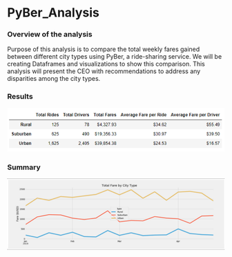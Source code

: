 # PyBer_Analysis

### Overview of the analysis

Purpose of this analysis is to compare the total weekly fares gained between different city types using PyBer, a ride-sharing service. We will be creating Dataframes and visualizations to show this comparison. This analysis will present the CEO with recommendations to address any disparities among the city types.

### Results
![](Images/stats.PNG)


### Summary

![](Images/graph.PNG)
